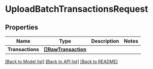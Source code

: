 # UploadBatchTransactionsRequest

## Properties

Name | Type | Description | Notes
------------ | ------------- | ------------- | -------------
**Transactions** | [**[]RawTransaction**](RawTransaction.md) |  | 

[[Back to Model list]](../README.md#documentation-for-models) [[Back to API list]](../README.md#documentation-for-api-endpoints) [[Back to README]](../README.md)


